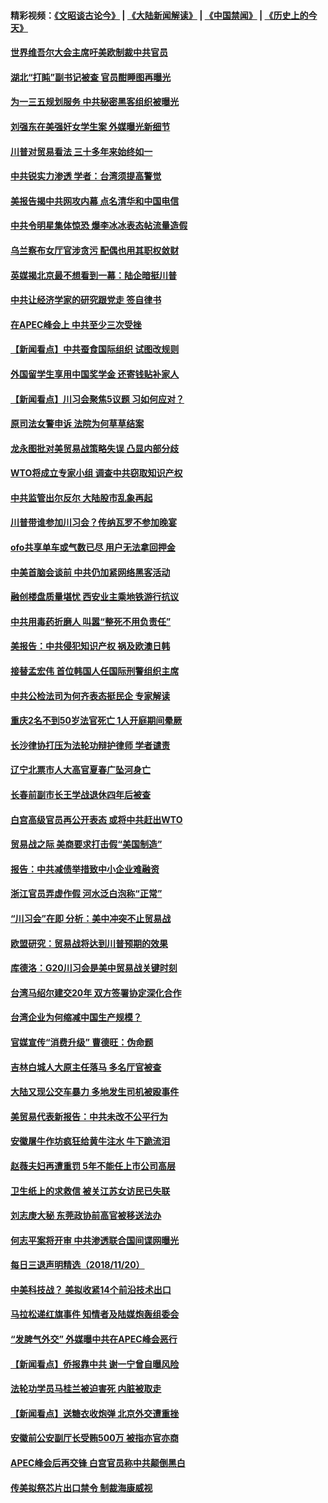 #### 精彩视频：[《文昭谈古论今》](https://github.com/gfw-breaker/wenzhao/blob/master/README.md?t=11220333) | [《大陆新闻解读》](https://github.com/gfw-breaker/ntdtv-comedy/blob/master/README.md?t=11220333) | [《中国禁闻》](https://github.com/gfw-breaker/ntdtv-news/blob/master/README.md?t=11220333) | [《历史上的今天》](https://github.com/gfw-breaker/today-in-history/blob/master/README.md?t=11220333) 

#### [世界维吾尔大会主席吁美欧制裁中共官员](../pages/nsc413/n10866952.md?t=11220333) 

#### [湖北“打盹”副书记被查 官员酣睡图再曝光](../pages/nsc413/n10867104.md?t=11220333) 

#### [为一三五规划服务 中共秘密黑客组织被曝光](../pages/nsc413/n10866916.md?t=11220333) 

#### [刘强东在美强奸女学生案 外媒曝光新细节](../pages/nsc413/n10867020.md?t=11220333) 

#### [川普对贸易看法 三十多年来始终如一](../pages/nsc413/n10867008.md?t=11220333) 

#### [中共锐实力渗透 学者：台湾须提高警觉](../pages/nsc413/n10865817.md?t=11220333) 

#### [美报告揭中共网攻内幕 点名清华和中国电信](../pages/nsc413/n10866804.md?t=11220333) 

#### [中共令明星集体惊恐 爆李冰冰表态帖流量造假](../pages/nsc413/n10866802.md?t=11220333) 

#### [乌兰察布女厅官涉贪污 配偶也用其职权敛财](../pages/nsc413/n10866876.md?t=11220333) 

#### [英媒揭北京最不想看到一幕：陆企暗挺川普](../pages/nsc413/n10866311.md?t=11220333) 

#### [中共让经济学家的研究跟党走 签自律书](../pages/nsc413/n10866541.md?t=11220333) 

#### [在APEC峰会上 中共至少三次受挫](../pages/nsc413/n10866503.md?t=11220333) 

#### [【新闻看点】中共蚕食国际组织 试图改规则](../pages/nsc413/n10866682.md?t=11220333) 

#### [外国留学生享用中国奖学金 还寄钱贴补家人](../pages/nsc413/n10866504.md?t=11220333) 

#### [【新闻看点】川习会聚焦5议题 习如何应对？](../pages/nsc413/n10866506.md?t=11220333) 

#### [原司法女警申诉 法院为何草草结案](../pages/nsc413/n10866475.md?t=11220333) 

#### [龙永图批对美贸易战策略失误 凸显内部分歧](../pages/nsc413/n10866579.md?t=11220333) 

#### [WTO将成立专家小组 调查中共窃取知识产权](../pages/nsc413/n10866620.md?t=11220333) 

#### [中共监管出尔反尔 大陆股市乱象再起](../pages/nsc413/n10863187.md?t=11220333) 

#### [川普带谁参加川习会？传纳瓦罗不参加晚宴](../pages/nsc413/n10866514.md?t=11220333) 

#### [ofo共享单车或气数已尽 用户无法拿回押金](../pages/nsc413/n10866508.md?t=11220333) 

#### [中美首脑会谈前 中共仍加紧网络黑客活动](../pages/nsc413/n10866463.md?t=11220333) 

#### [融创楼盘质量堪忧 西安业主乘地铁游行抗议](../pages/nsc413/n10866344.md?t=11220333) 

#### [中共用毒药折磨人 叫嚣“整死不用负责任”](../pages/nsc413/n10845211.md?t=11220333) 

#### [美报告：中共侵犯知识产权 祸及欧澳日韩](../pages/nsc413/n10865535.md?t=11220333) 

#### [接替孟宏伟 首位韩国人任国际刑警组织主席](../pages/nsc413/n10866084.md?t=11220333) 

#### [中共公检法司为何齐表态挺民企 专家解读](../pages/nsc413/n10866113.md?t=11220333) 


#### [重庆2名不到50岁法官死亡 1人开庭期间晕厥](../pages/nsc413/n10865790.md?t=11220333) 

#### [长沙律协打压为法轮功辩护律师 学者谴责](../pages/nsc413/n10865844.md?t=11220333) 

#### [辽宁北票市人大高官夏春广坠河身亡](../pages/nsc413/n10865989.md?t=11220333) 

#### [长春前副市长王学战退休四年后被查](../pages/nsc413/n10865938.md?t=11220333) 

#### [白宫高级官员再公开表态 或将中共赶出WTO](../pages/nsc413/n10865909.md?t=11220333) 

#### [贸易战之际 美商要求打击假“美国制造”](../pages/nsc413/n10865759.md?t=11220333) 

#### [报告：中共减债举措致中小企业难融资](../pages/nsc413/n10865708.md?t=11220333) 

#### [浙江官员弄虚作假 河水泛白泡称“正常”](../pages/nsc413/n10865326.md?t=11220333) 

#### [“川习会”在即 分析：美中冲突不止贸易战](../pages/nsc413/n10865311.md?t=11220333) 

#### [欧盟研究：贸易战将达到川普预期的效果](../pages/nsc413/n10865611.md?t=11220333) 

#### [库德洛：G20川习会是美中贸易战关键时刻](../pages/nsc413/n10864773.md?t=11220333) 

#### [台湾马绍尔建交20年 双方签署协定深化合作](../pages/nsc413/n10865397.md?t=11220333) 

#### [台湾企业为何缩减中国生产规模？](../pages/nsc413/n10865492.md?t=11220333) 

#### [官媒宣传“消费升级” 曹德旺：伪命题](../pages/nsc413/n10865371.md?t=11220333) 

#### [吉林白城人大原主任落马 多名厅官被查](../pages/nsc413/n10865320.md?t=11220333) 

#### [大陆又现公交车暴力 多地发生司机被殴事件](../pages/nsc413/n10865031.md?t=11220333) 

#### [美贸易代表新报告：中共未改不公平行为](../pages/nsc413/n10865131.md?t=11220333) 

#### [安徽屠牛作坊疯狂给黄牛注水 牛下跪流泪](../pages/nsc413/n10865158.md?t=11220333) 

#### [赵薇夫妇再遭重罚 5年不能任上市公司高层](../pages/nsc413/n10865167.md?t=11220333) 

#### [卫生纸上的求救信 被关江苏女访民已失联](../pages/nsc413/n10865007.md?t=11220333) 

#### [刘志庚大秘 东莞政协前高官被移送法办](../pages/nsc413/n10865035.md?t=11220333) 

#### [何志平案将开审 中共渗透联合国间谍网曝光](../pages/nsc413/n10864874.md?t=11220333) 

#### [每日三退声明精选（2018/11/20）](../pages/nsc413/n10865030.md?t=11220333) 

#### [中美科技战？ 美拟收紧14个前沿技术出口](../pages/nsc413/n10864753.md?t=11220333) 

#### [马拉松递红旗事件 知情者及陆媒炮轰组委会](../pages/nsc413/n10864595.md?t=11220333) 

#### [“发脾气外交” 外媒曝中共在APEC峰会恶行](../pages/nsc413/n10864632.md?t=11220333) 

#### [【新闻看点】侨报靠中共 谢一宁曾自曝风险](../pages/nsc413/n10864543.md?t=11220333) 

#### [法轮功学员马桂兰被迫害死 内脏被取走](../pages/nsc413/n10863824.md?t=11220333) 

#### [【新闻看点】送糖衣收炮弹 北京外交遭重挫](../pages/nsc413/n10864332.md?t=11220333) 

#### [安徽前公安副厅长受贿500万 被指亦官亦商](../pages/nsc413/n10864660.md?t=11220333) 

#### [APEC峰会后再交锋 白宫官员称中共颠倒黑白](../pages/nsc413/n10864695.md?t=11220333) 

#### [传美拟祭芯片出口禁令 制裁海康威视](../pages/nsc413/n10864457.md?t=11220333) 

